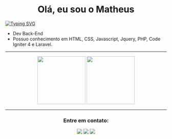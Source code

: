 
<h1 align="center">Olá, eu sou o Matheus </h1>

[![Typing SVG](https://readme-typing-svg.demolab.com?font=Fira+Code&pause=1000&width=800&height=100&lines=Cursando+Ci%C3%AAncia+da+Computa%C3%A7%C3%A3o+pela+Descomplica;Cursando+React%2C+React+Native+e+Node.js+pela+RocketSeat)](https://git.io/typing-svg)

- Dev Back-End
- Possuo conhecimento em HTML, CSS, Javascript, Jquery, PHP, Code Igniter 4 e Laravel.

***************	

<div align="center">
  <img height="150em" src="https://github-readme-stats-eight-theta.vercel.app/api?username=mfaoficial&show_icons=true&theme=tokyonight&include_all_commits=true&count_private=true"/>
  <img height="150em" src="https://github-readme-stats-eight-theta.vercel.app/api/top-langs/?username=mfaoficial&layout=compact&langs_count=8&theme=tokyonight"/>
<div>

*******************

<h3 align="center">Entre em contato:</h3>
<p align="center"><img src="https://custom-icon-badges.demolab.com/badge/-mfaoficial@gmail.com-000000?style=for-the-badge&logo=mention&logoColor=white"> 
<a href="https://linkedin.com/in/matheus-aquino-73523927" target="blank"><img src="https://custom-icon-badges.demolab.com/badge/-LinkedIn-000000?style=for-the-badge&logo=linkedin&logoColor=white"></a>
<a href="https://instagram.com/mfaplay" target="blank"><img src="https://custom-icon-badges.demolab.com/badge/-Instagram-000000?style=for-the-badge&logo=instagram&logoColor=white"></a>
</p>
